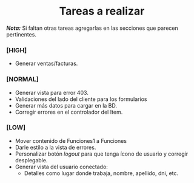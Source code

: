 <div align="center">
  <h1>Tareas a realizar</h1>
</div>

___Nota:___ Si faltan otras tareas agregarlas en las secciones que parecen pertinentes.

### **[HIGH]**
+ Generar ventas/facturas.


### **[NORMAL]**
+ Generar vista para error 403.
+ Validaciones del lado del cliente para los formularios
+ Generar más datos para cargar en la BD.
+ Corregir errores en el controlador del Item.


### **[LOW]**
+ Mover contenido de Funciones1 a Funciones
+ Darle estilo a la vista de errores.
+ Personalizar botón _logout_ para que tenga ícono de usuario y corregir desplegable.
+ Generar vista del usuario conectado:
	+ Detalles como lugar donde trabaja, nombre, apellido, dni, etc.
